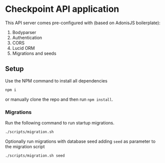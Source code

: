# Checkpoint API application

This API server comes pre-configured with (based on AdonisJS boilerplate):

1. Bodyparser
2. Authentication
3. CORS
4. Lucid ORM
5. Migrations and seeds

## Setup

Use the NPM command to install all dependencies

```bash
npm i
```

or manually clone the repo and then run `npm install`.

### Migrations

Run the following command to run startup migrations.

```bash
./scripts/migration.sh
```

Optionally run migrations with database seed adding `seed` as parameter to the migration script

```bash
./scripts/migration.sh seed
```